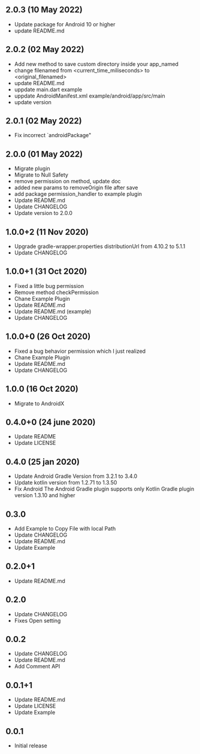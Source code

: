 ## 2.0.3 (10 May 2022)

* Update package for Android 10 or higher
* update README.md

## 2.0.2 (02 May 2022)

* Add new method to save custom directory inside your app_named 
* change filenamed from <current_time_miliseconds> to <original_filenamed>
* update README.md
* uppdate main.dart example
* uppdate AndroidManifest.xml example/android/app/src/main
* update version

## 2.0.1 (02 May 2022)

* Fix incorrect `androidPackage" 

## 2.0.0 (01 May 2022)

* Migrate plugin
* Migrate to Null Safety
* remove permission on method, update doc
* added new params to removeOrigin file after save
* add package permission_handler to example plugin
* Update README.md
* Update CHANGELOG
* Update version to 2.0.0

## 1.0.0+2 (11 Nov 2020)

* Upgrade gradle-wrapper.properties distributionUrl from 4.10.2 to 5.1.1
* Update CHANGELOG

## 1.0.0+1 (31 Oct 2020)

* Fixed a little bug permission
* Remove method checkPermission
* Chane Example Plugin
* Update README.md
* Update README.md (example)
* Update CHANGELOG

## 1.0.0+0 (26 Oct 2020)

* Fixed a bug behavior permission which I just realized
* Chane Example Plugin
* Update README.md
* Update CHANGELOG

## 1.0.0 (16 Oct 2020)

* Migrate to AndroidX

## 0.4.0+0 (24 june 2020)

* Update README
* Update LICENSE

## 0.4.0 (25 jan 2020)

* Update Android Gradle Version from 3.2.1 to 3.4.0
* Update kotlin version from 1.2.71 to 1.3.50
* Fix Android The Android Gradle plugin supports only Kotlin Gradle plugin version 1.3.10 and higher

## 0.3.0

* Add Example to Copy File with local Path
* Update CHANGELOG
* Update README.md
* Update Example

## 0.2.0+1

* Update README.md

## 0.2.0

* Update CHANGELOG
* Fixes Open setting

## 0.0.2

* Update CHANGELOG
* Update README.md
* Add Comment API

## 0.0.1+1

* Update README.md
* Update LICENSE
* Update Example

## 0.0.1

* Initial release
